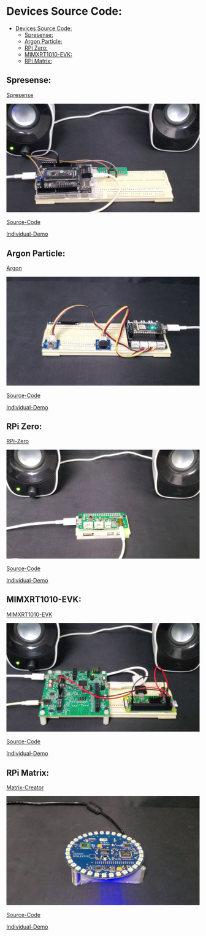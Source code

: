# Devices Source Code:

- [Devices Source Code:](#devices-source-code)
  - [Spresense:](#spresense)
  - [Argon Particle:](#argon-particle)
  - [RPi Zero:](#rpi-zero)
  - [MIMXRT1010-EVK:](#mimxrt1010-evk)
  - [RPi Matrix:](#rpi-matrix)

## Spresense:

[Spresense](https://developer.sony.com/develop/spresense/)

<img src="./Images/spresense.png">

[Source-Code](https://github.com/altaga/Micro-Band/tree/main/Digimon/Spresense)

[Individual-Demo](https://youtu.be/d1cNzhIahX4)

## Argon Particle:

[Argon](https://docs.particle.io/argon/)

<img src="./Images/argon.png">

[Source-Code](https://github.com/altaga/Micro-Band/tree/main/Digimon/Argon%20Particle)

[Individual-Demo](https://youtu.be/bhy4bjGC_68)

## RPi Zero:

[RPi-Zero](https://www.raspberrypi.org/products/raspberry-pi-zero-w/)

<img src="./Images/rpi.png">

[Source-Code](https://github.com/altaga/Micro-Band/tree/main/Digimon/RPi%20Zero%20-%20ReSpeaker)

[Individual-Demo](https://youtu.be/PAg-TMxD9dg)

## MIMXRT1010-EVK:

[MIMXRT1010-EVK](https://www.nxp.com/design/development-boards/i-mx-evaluation-and-development-boards/i-mx-rt1010-evaluation-kit:MIMXRT1010-EVK)

<img src="./Images/nxp.png">

[Source-Code](https://github.com/altaga/Micro-Band/tree/main/Digimon/MIMXRT1010-EVK)

[Individual-Demo](https://youtu.be/TkAksPad-WI)

## RPi Matrix:

[Matrix-Creator](https://store.matrix.one/products/matrix-creator)

<img src="./Images/matrix.png">

[Source-Code](https://github.com/altaga/Micro-Band/tree/main/Digimon/RPi4%20Matrix)

[Individual-Demo](https://youtu.be/h5CevAw1AU8)